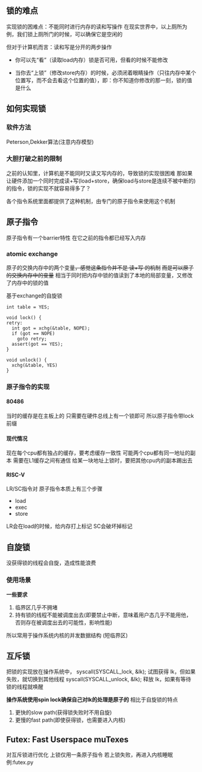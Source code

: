 ## 锁的难点
实现锁的困难点：不能同时进行内存的读和写操作
在现实世界中，以上厕所为例，我们锁上厕所门的时候，可以确保它是空闲的

但对于计算机而言：读和写是分开的两步操作

- 你可以先“看”（读取load内存）锁是否可用，但看的时候不能修改

- 当你去“上锁”（修改store内存）的时候，必须闭着眼睛操作（只往内存中某个位置写，而不会去看这个位置的值），即：你不知道你修改的那一刻，锁的值是什么



## 如何实现锁
### 软件方法
Peterson,Dekker算法(注意内存模型)

### 大胆打破之前的限制
之前的认知里，计算机是不能同时又读又写内存的，导致锁的实现很困难
那如果让硬件添加一个同时完成读+写(load+store，确保load与store是连续不被中断的)的指令，锁的实现不就容易得多了？

各个指令系统里面都提供了这种机制，由专门的原子指令来使用这个机制

## 原子指令
原子指令有一个barrier特性
在它之前的指令都已经写入内存
### atomic exchange
原子的交换内存中的两个变量~~，感觉这条指令并不是 读+写 的机制~~
~~而是可以原子的交换内存中的变量~~
相当于同时把内存中锁的值读到了本地的局部变量，又修改了内存中的锁的值

基于exchange的自旋锁

```
int table = YES;

void lock() {
retry:
  int got = xchg(&table, NOPE);
  if (got == NOPE)
    goto retry;
  assert(got == YES);
}

void unlock() {
  xchg(&table, YES)
}
```

### 原子指令的实现
#### 80486
当时的缓存是在主板上的
只需要在硬件总线上有一个锁即可
所以原子指令带lock前缀


#### 现代情况
现在每个cpu都有独占的缓存，要考虑缓存一致性
可能两个cpu都有同一地址的副本
需要在L1缓存之间有通信
给某一块地址上锁时，要把其他cpu内的副本踢出去

#### RISC-V
LR/SC指令对
原子指令本质上有三个步骤
- load
- exec
- store

LR会在load的时候，给内存打上标记
SC会破坏掉标记



## 自旋锁
没获得锁的线程会自旋，造成性能浪费
### 使用场景
**一些要求**
1. 临界区几乎不拥堵
2. 持有锁的线程不能被调度出去(即要禁止中断，意味着用户态几乎不能用他，否则存在被调度出去的可能性，影响性能)

所以常用于操作系统内核的并发数据结构 (短临界区)



## 互斥锁
把锁的实现放在操作系统中，
syscall(SYSCALL_lock, &lk);
  试图获得 lk，但如果失败，就切换到其他线程
syscall(SYSCALL_unlock, &lk);
  释放 lk，如果有等待锁的线程就唤醒

**操作系统使用spin lock确保自己对lk的处理是原子的**
相比于自旋锁的特点
1. 更快的slow path(获得锁失败时不用自旋)
2. 更慢的fast path(即使获得锁，也需要进入内核)

## Futex: Fast Userspace muTexes
对互斥锁进行优化
上锁仅用一条原子指令
若上锁失败，再进入内核睡眠
例:futex.py